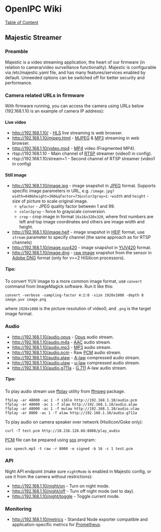 # OpenIPC Wiki
[Table of Content](../index.md)

Majestic Streamer
-----------------

### Preamble

Majestic is a video streaming application, the heart of our firmware (in
relation to camera/video surveillance functionality). Majestic is configurable
via /etc/majestic.yaml file, and has many features/services enabled by default.
Unneeded options can be switched off for better security and performance.

### Camera related URLs in firmware

With firmware running, you can access the camera using URLs below
(192.168.1.10 is an example of camera IP address):

#### Live video

* http://192.168.1.10/ - [HLS][hls] live streaming is web browser.
* http://192.168.1.10/mjpeg.html - [MJPEG][mjpeg] & [MP3][mp3] streaming in web browser.
* http://192.168.1.10/video.mp4 - [MP4][mp4] video (Fragmented MP4).
* rtsp://192.168.1.10 - Main channel of [RTSP][rtsp] streamer (video0 in config).
* rtsp://192.168.1.10/stream=1 - Second channel of RTSP streamer (video1 in config)

#### Still image

* http://192.168.1.10/image.jpg - image snapshot in [JPEG][jpeg] format.
  Supports specific image parameters in URL, e.g. `/image.jpg?width=640&height=360&qfactor=73&color2gray=1`:
  -`width` and `height` - size of picture to scale original image.
  - `qfactor` - JPEG quality factor between 1 and 99.
  - `color2gray` - force to grayscale conversion.
  - `crop` - crop image in format `16x16x320x320`,
     where first numbers are left and top image coordinates
     and others are image width and height.
* http://192.168.1.10/image.heif - image snapshot in [HEIF][heif] format,
  use `stream` parameter to specify channel (the same approach as for RTSP channels)
* http://192.168.1.10/image.yuv420 - image snapshot in [YUV420][yuv] format.
* http://192.168.1.10/image.dng - [raw image][raw] snapshot from the sensor in
  [Adobe DNG][dng] format (only for v>=2 HiSilicon processors).

##### Tips:

To convert YUV image to a more common image format, use `convert` command from
ImageMagick software. Run it like this:
```
convert -verbose -sampling-factor 4:2:0 -size 1920x1080 -depth 8 image.yuv image.png
```
where `1920x1080` is the picture resolution of video0, and `.png` is the target
image format.

### Audio

* http://192.168.1.10/audio.opus - [Opus][opus] audio stream.
* http://192.168.1.10/audio.m4a - [AAC][aac] audio stream.
* http://192.168.1.10/audio.mp3 - [MP3][mp3] audio stream.
* http://192.168.1.10/audio.pcm - Raw [PCM][pcm] audio stream.
* http://192.168.1.10/audio.alaw - [A-law][alaw] compressed audio stream.
* http://192.168.1.10/audio.ulaw - [μ-law][ulaw] compressed audio stream.
* http://192.168.1.10/audio.g711a - [G.711][g711] A-law audio stream.

##### Tips:

To play audio stream use [ffplay][ffplay] utility from [ffmpeg][ffmpeg] package.

```
ffplay -ar 48000 -ac 1 -f s16le http://192.168.1.10/audio.pcm
ffplay -ar 48000 -ac 1 -f alaw http://192.168.1.10/audio.alaw
ffplay -ar 48000 -ac 1 -f mulaw http://192.168.1.10/audio.ulaw
ffplay -ar 8000 -ac 1 -f alaw http://192.168.1.10/audio.g711a
```

To play audio on camera speaker over network (Hisilicon/Goke only):

```
curl -T test.pcm http://10.216.128.66:8888/play_audio
```

[PCM][pcm] file can be prepared using [sox][sox] program:

```
sox speech.mp3 -t raw -r 8000 -e signed -b 16 -c 1 test.pcm
```

### API

Night API endpoint (make sure `nightMode` is enabled in Majestic config,
or use it from the camera without restrictions):

* http://192.168.1.10/night/on - Turn on night mode.
* http://192.168.1.10/night/off - Turn off night mode (set to day).
* http://192.168.1.10/night/toggle - Toggle current mode.

### Monitoring

* http://192.168.1.10/metrics - Standard Node exporter compatible
  and application-specific metrics for [Prometheus](https://prometheus.io/).


[aac]: https://en.wikipedia.org/wiki/Advanced_Audio_Coding
[alaw]: https://en.wikipedia.org/wiki/A-law_algorithm
[dng]: https://en.wikipedia.org/wiki/Digital_Negative
[g711]: https://en.wikipedia.org/wiki/G.711
[heif]: https://en.wikipedia.org/wiki/High_Efficiency_Image_File_Format
[hls]: https://en.wikipedia.org/wiki/HTTP_Live_Streaming
[jpeg]: https://en.wikipedia.org/wiki/JPEG
[mjpeg]: https://en.wikipedia.org/wiki/Motion_JPEG
[mp3]: https://en.wikipedia.org/wiki/MP3
[mp4]: https://en.wikipedia.org/wiki/MPEG-4_Part_14
[opus]: https://en.wikipedia.org/wiki/Opus_(audio_format)
[pcm]: https://en.wikipedia.org/wiki/Pulse-code_modulation
[raw]: https://en.wikipedia.org/wiki/Raw_image_format
[rtsp]: https://en.wikipedia.org/wiki/RTSP
[ulaw]: https://en.wikipedia.org/wiki/%CE%9C-law_algorithm
[yuv]: https://en.wikipedia.org/wiki/YUV
[ffplay]: https://ffmpeg.org/ffplay.html
[ffmpeg]: https://ffmpeg.org/
[sox]: https://en.wikipedia.org/wiki/SoX
